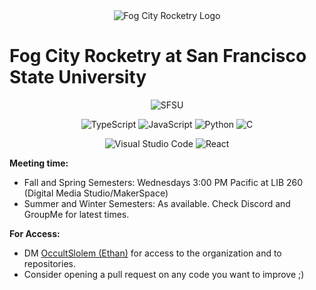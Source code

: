 <center>
<img src="https://firebasestorage.googleapis.com/v0/b/hanlon-blog.appspot.com/o/FCRImages%2FFCRLogoFull.png?alt=media" alt="Fog City Rocketry Logo">
</center>

# Fog City Rocketry at San Francisco State University

<center>

![SFSU](https://img.shields.io/badge/San%20Francisco-State%20University-gold)

![TypeScript](https://img.shields.io/badge/typescript-%23007ACC.svg?style=for-the-badge&logo=typescript&logoColor=white)
![JavaScript](https://img.shields.io/badge/javascript-%23323330.svg?style=for-the-badge&logo=javascript&logoColor=%23F7DF1E)
![Python](https://img.shields.io/badge/python-3670A0?style=for-the-badge&logo=python&logoColor=ffdd54)
![C](https://img.shields.io/badge/c-%2300599C.svg?style=for-the-badge&logo=c&logoColor=white)

![Visual Studio Code](https://img.shields.io/badge/Visual%20Studio%20Code-0078d7.svg?style=for-the-badge&logo=visual-studio-code&logoColor=white)
![React](https://img.shields.io/badge/react-%2320232a.svg?style=for-the-badge&logo=react&logoColor=%2361DAFB)



</center>

**Meeting time:**
- Fall and Spring Semesters: Wednesdays 3:00 PM Pacific at LIB 260 (Digital Media Studio/MakerSpace)
- Summer and Winter Semesters: As available. Check Discord and GroupMe for latest times.

**For Access:**
- DM [OccultSlolem (Ethan)](https://github.com/OccultSlolem) for access to the organization and to repositories.
- Consider opening a pull request on any code you want to improve ;)